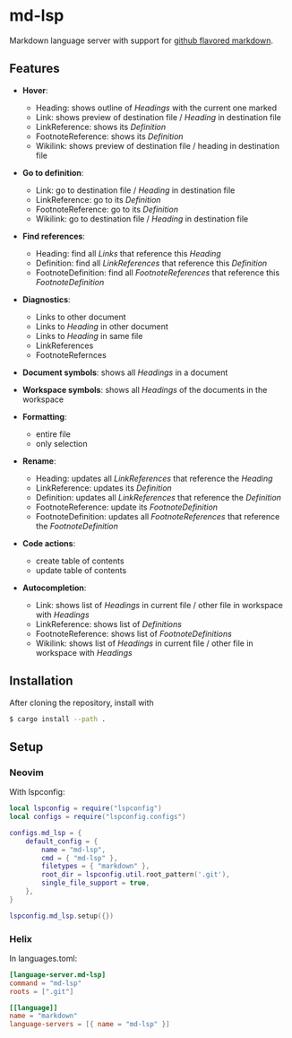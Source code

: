 # md-lsp

Markdown language server with support for [github flavored markdown][gfm].

[gfm]: https://github.github.com/gfm/

## Features

- **Hover**:
  - Heading: shows outline of _Headings_ with the current one marked
  - Link: shows preview of destination file / _Heading_ in destination file
  - LinkReference: shows its _Definition_
  - FootnoteReference: shows its _Definition_
  - Wikilink: shows preview of destination file / heading in destination file

- **Go to definition**:
  - Link: go to destination file / _Heading_ in destination file
  - LinkReference: go to its _Definition_
  - FootnoteReference: go to its _Definition_
  - Wikilink: go to destination file / _Heading_ in destination file

- **Find references**:
  - Heading: find all _Links_ that reference this _Heading_
  - Definition: find all _LinkReferences_ that reference this _Definition_
  - FootnoteDefinition: find all _FootnoteReferences_ that reference this
    _FootnoteDefinition_

- **Diagnostics**:
  - Links to other document
  - Links to _Heading_ in other document
  - Links to _Heading_ in same file
  - LinkReferences
  - FootnoteRefernces

- **Document symbols**: shows all _Headings_ in a document

- **Workspace symbols**: shows all _Headings_ of the documents in the workspace

- **Formatting**:
  - entire file
  - only selection

- **Rename**:
  - Heading: updates all _LinkReferences_ that reference the _Heading_
  - LinkReference: updates its _Definition_
  - Definition: updates all _LinkReferences_ that reference the _Definition_
  - FootnoteReference: update its _FootnoteDefinition_
  - FootnoteDefinition: updates all _FootnoteReferences_ that reference the
    _FootnoteDefinition_

- **Code actions**:
  - create table of contents
  - update table of contents

- **Autocompletion**:
  - Link: shows list of _Headings_ in current file / other file in workspace
    with _Headings_
  - LinkReference: shows list of _Definitions_
  - FootnoteReference: shows list of _FootnoteDefinitions_
  - Wikilink: shows list of _Headings_ in current file / other file in workspace
    with _Headings_

## Installation

After cloning the repository, install with

```bash
$ cargo install --path .
```

## Setup

### Neovim

With lspconfig:

```lua
local lspconfig = require("lspconfig")
local configs = require("lspconfig.configs")

configs.md_lsp = {
    default_config = {
        name = "md-lsp",
        cmd = { "md-lsp" },
        filetypes = { "markdown" },
        root_dir = lspconfig.util.root_pattern('.git'),
        single_file_support = true,
    },
}

lspconfig.md_lsp.setup({})
```

### Helix

In languages.toml:

```toml
[language-server.md-lsp]
command = "md-lsp"
roots = [".git"]

[[language]]
name = "markdown"
language-servers = [{ name = "md-lsp" }]
```
